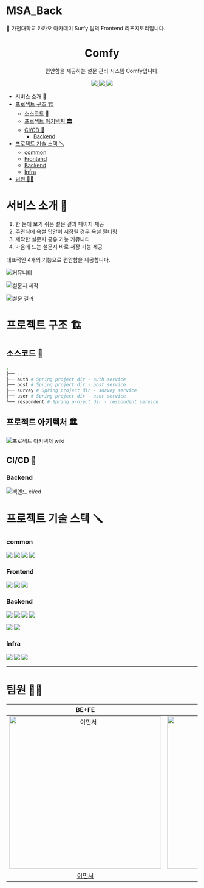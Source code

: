 
# MSA_Back
🤩 가천대학교 카카오 아카데미 Surfy 팀의 Frontend 리포지토리입니다.

<h1 align="middle">Comfy</h1>

<p align="middle">편안함을 제공하는 설문 관리 시스템 Comfy입니다. </p>

<div align="center">
    <p dir="auto">
        <a href="https://sikdorak.jjikmuk.com/">
            <img src="https://img.shields.io/badge/Web Service-61DAFB?style=flat&logo=react&logoColor=white">
        </a>
        <a href="https://api.jjikmuk.com/docs/index.html">
            <img src="https://img.shields.io/badge/API Docs-6DB33F?style=flat&logo=spring&logoColor=white">
        </a>
        <a href="https://github.com/jjik-muk/sikdorak/wiki">
            <img src="https://img.shields.io/badge/GitHub Wiki 📚-181717?style=flat&logo=Github&logoColor=white">
        </a>
        
   </p>
</div>

- [서비스 소개 📝](#서비스-소개-)
- [프로젝트 구조 🏗](#프로젝트-구조-)
  - [소스코드 📂](#소스코드-)
  - [프로젝트 아키텍처 🏛](#프로젝트-아키텍처-)
  - [CI/CD 🤖](#cicd-)
    - [Backend](#backend)
- [프로젝트 기술 스택 🪛](#프로젝트-기술-스택-)
    - [common](#common)
    - [Frontend](#frontend-1)
    - [Backend](#backend-1)
    - [Infra](#infra)
- [팀원 🤼‍♀️](#팀원-️)


# 서비스 소개 📝
1. 한 눈에 보기 쉬운 설문 결과 페이지 제공
2. 주관식에 욕설 답안이 저장될 경우 욕설 필터링
3. 제작한 설문지 공유 가능 커뮤니티
4. 마음에 드는 설문지 바로 저장 기능 제공

대표적인 4개의 기능으로 편안함을 제공합니다.

![커뮤니티](https://user-images.githubusercontent.com/76048180/220380606-b511932d-b3b0-4f7b-84e2-ff577f425e00.png)

![설문지 제작](https://user-images.githubusercontent.com/76048180/220381524-33e6a0f5-0b9e-4db0-af40-9c01cb8ffc96.png)

![설문 결과](https://user-images.githubusercontent.com/76048180/220381595-4137a7ea-9cc7-4f5c-acbe-187194346793.png)
# 프로젝트 구조 🏗

## 소스코드 📂

```bash
.
├── ...
├── auth # Spring project dir - auth service
├── post # Spring project dir - post service
├── survey # Spring project dir - survey service 
├── user # Spring project dir - user service
└── respondent # Spring project dir - respondent service
```

## 프로젝트 아키텍처 🏛

![프로젝트 아키텍처 wiki](https://user-images.githubusercontent.com/76048180/220378174-f2a73127-8f76-4c8a-b6d3-6632530c3bee.png)




## CI/CD 🤖

### Backend
![백엔드 ci/cd](https://user-images.githubusercontent.com/76048180/220378736-a48010ac-e7ae-433c-a561-1833617a910e.png)




# 프로젝트 기술 스택 🪛


### common 

<img src="https://shields.io/badge/Discord-5865F2?logo=Discord&logoColor=FFF&style=flat-square"/> <img src="https://shields.io/badge/GitHub-181717?logo=GitHub&logoColor=FFF&style=flat-square"/> <img src="https://shields.io/badge/Figma-F24E1E?logo=Figma&logoColor=FFF&style=flat-square"/> <img src="https://shields.io/badge/Notion-000000?logo=Notion&logoColor=FFF&style=flat-square"/>



### Frontend

 <img src="https://img.shields.io/badge/React-61DAFB?style=flat&logo=React&logoColor=white"/> <img src="https://img.shields.io/badge/styled compnents-DB7093?style=flat&logo=styled-components&logoColor=white"/>  <img src="https://img.shields.io/badge/Tailwind CSS-06B6D4?style=flat&logo=Tailwind CSS&logoColor=white"/> 




### Backend


<img src="https://img.shields.io/badge/Java 11-6DB33F?style=flat&logo=Java&logoColor=white"/> <img src="https://img.shields.io/badge/SpringBoot-6DB33F?style=flat&logo=Springboot&logoColor=white"/> <img src="https://img.shields.io/badge/Spring Data JPA-6DB33F?style=flat&logo=Spring&logoColor=white"/>  <img src="https://img.shields.io/badge/SLF4J-20C997?style=flat&logo=&logoColor=white"/> 




<img src="https://img.shields.io/badge/MySQL-4479A1?style=flat&logo=mysql&logoColor=white"/> 
<img src="https://img.shields.io/badge/Apache Kafka-231F20?style=flat&logo=Apache Kafka&logoColor=white"/> 

### Infra

 <img src="https://img.shields.io/badge/-kakao%20i%20cloud-FFCD00?style=flat&logo=Kakao&logoColor=white"/> 
<img src="https://img.shields.io/badge/Docker-2496ED?style=flat&logo=docker&logoColor=white"/> 
<img src="https://img.shields.io/badge/Kubernetes-326CE5?style=flat&logo=Kubernetes&logoColor=white"/> 


---

# 팀원 🤼‍♀️

| BE+FE | BE+FE | BE+FE  | BE+FE | BE+FE |
| :-----: | :-----: | :-----:  | :-----: | :-----:  |
| <img src="https://avatars.githubusercontent.com/u/76048180?v=4" width=400px alt="이민서"/> | <img src="https://avatars.githubusercontent.com/u/76028541?v=4" width=400px alt="김정규"/> | <img src="https://avatars.githubusercontent.com/u/81918138?v=4" width=400px alt="정호진"/> | <img src="https://avatars.githubusercontent.com/u/81917271?v=4" width=400px alt="조병근"/>   | <img src="https://avatars.githubusercontent.com/u/82380623?v=4" width=400px alt="박윤재"/>  |
| [이민서](https://github.com/minseo300)| [김정규](https://github.com/JeongGyu98)  | [정호진](https://github.com/hojin19082)   | [조병근](https://github.com/Jo-byung-geun) |[박윤재](https://github.com/Lab00700)  |




